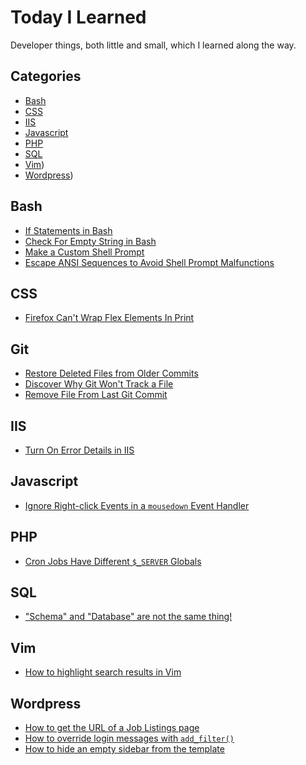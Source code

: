 # Today I Learned

Developer things, both little and small, which I learned along the way.

## Categories

* [Bash](#bash)
* [CSS](#css)
* [IIS](#iis)
* [Javascript](#javascript)
* [PHP](#php)
* [SQL](#sql)
* [Vim](#vim))
* [Wordpress](#wordpress))

## Bash

* [If Statements in Bash](bash/if-statements-in-bash-scripts.md)
* [Check For Empty String in Bash](bash/check-for-empty-string.md)
* [Make a Custom Shell Prompt](bash/make-a-custom-shell-prompt.md)
* [Escape ANSI Sequences to Avoid Shell Prompt Malfunctions](bash/escape-ansi-sequences.md)

## CSS

* [Firefox Can't Wrap Flex Elements In Print](css/firefox-cant-wrap-flex-elements-in-print.md)

## Git

* [Restore Deleted Files from Older Commits](git/restore-deleted-files-from-old-commits.md)
* [Discover Why Git Won't Track a File](git/discover-why-git-wont-track-file.md)
* [Remove File From Last Git Commit](git/remove-file-from-last-commit.md)

## IIS

* [Turn On Error Details in IIS](iis/turn-on-error-details.md)

## Javascript

* [Ignore Right-click Events in a `mousedown` Event Handler](javascript/ignore-right-click-in-mousedown-event-handler.md)

## PHP

* [Cron Jobs Have Different `$_SERVER` Globals](php/cron-jobs-have-different-server-globals.md)

## SQL

* ["Schema" and "Database" are not the same thing!](mysql/schema-and-database-are-not-same-thing.md)

## Vim

* [How to highlight search results in Vim](vim/highlight-search-matches-in-vim.md)

## Wordpress

* [How to get the URL of a Job Listings page](wordpress/get-url-job-listings-page.md)
* [How to override login messages with `add_filter()`](wordpress/override-login-messages-with-add-filter.md)
* [How to hide an empty sidebar from the template](wordpress/hide-empty-sidebar-from-template.md)